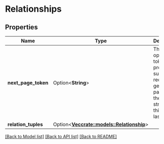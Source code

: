# Relationships

## Properties

Name | Type | Description | Notes
------------ | ------------- | ------------- | -------------
**next_page_token** | Option<**String**> | The opaque token to provide in a subsequent request to get the next page. It is the empty string iff this is the last page. | [optional]
**relation_tuples** | Option<[**Vec<crate::models::Relationship>**](relationship.md)> |  | [optional]

[[Back to Model list]](../README.md#documentation-for-models) [[Back to API list]](../README.md#documentation-for-api-endpoints) [[Back to README]](../README.md)


